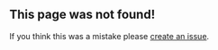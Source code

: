 ## This page was not found!
If you think this was a mistake please [create an issue](https://github.com/is-a-good-dev/Register/issues/new).